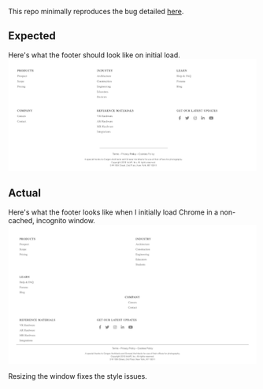 This repo minimally reproduces the bug detailed 
[here](https://github.com/gatsbyjs/gatsby/issues/5667#issuecomment-448753769).

## Expected
Here's what the footer should look like on initial load.
![](./docs/good.png)

## Actual
Here's what the footer looks like when I initially load Chrome in a non-cached, incognito window.
![](./docs/bad.png)

Resizing the window fixes the style issues.
